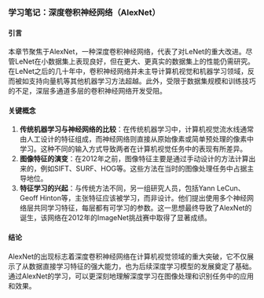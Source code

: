 ### 学习笔记：深度卷积神经网络（AlexNet）

#### 引言
本章节聚焦于AlexNet，一种深度卷积神经网络，代表了对LeNet的重大改进。尽管LeNet在小数据集上表现良好，但在更大、更真实的数据集上的性能仍需研究。在LeNet之后的几十年中，卷积神经网络并未主导计算机视觉和机器学习领域，反而被如支持向量机等其他机器学习方法超越。此外，受限于数据集规模和训练技巧的不足，深层多通道多层的卷积神经网络开发受阻。

#### 关键概念
1. **传统机器学习与神经网络的比较**：在传统机器学习中，计算机视觉流水线通常由人工设计的特征组成，而神经网络则直接从原始像素或简单预处理的像素中学习。这种不同的输入方式导致两者在计算机视觉任务中的表现有所差异。
2. **图像特征的演变**：在2012年之前，图像特征主要是通过手动设计的方法计算出来的，例如SIFT、SURF、HOG等。这些方法在当时的图像处理任务中占据主导地位。
3. **特征学习的兴起**：与传统方法不同，另一组研究人员，包括Yann LeCun、Geoff Hinton等，主张特征应该被学习，而非设计。他们提出使用多个神经网络层共同学习特征，每层都有可学习的参数。这一思想最终导致了AlexNet的诞生，该网络在2012年的ImageNet挑战赛中取得了显著成绩。

#### 结论
AlexNet的出现标志着深度卷积神经网络在计算机视觉领域的重大突破，它不仅展示了从数据直接学习特征的强大能力，也为后续深度学习模型的发展奠定了基础。通过AlexNet的学习，可以更深刻地理解深度学习在图像处理和识别任务中的应用和效果。